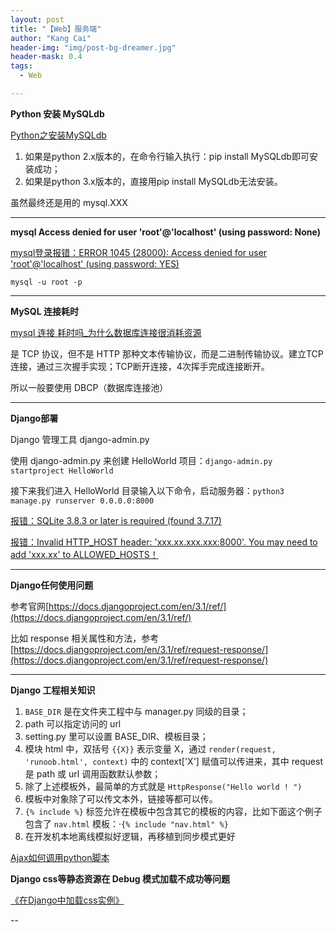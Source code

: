 ```yaml
---
layout: post
title: "【Web】服务端"
author: "Kang Cai"
header-img: "img/post-bg-dreamer.jpg"
header-mask: 0.4
tags:
  - Web

---
```


**Python 安装 MySQLdb**

[Python之安装MySQLdb](https://blog.csdn.net/weixin_42840933/article/details/85274313)

1. 如果是python 2.x版本的，在命令行输入执行：pip install MySQLdb即可安装成功；
2. 如果是python 3.x版本的，直接用pip install MySQLdb无法安装。

虽然最终还是用的 mysql.XXX

---

**mysql Access denied for user 'root'@'localhost' (using password: None)**

[mysql登录报错：ERROR 1045 (28000): Access denied for user 'root'@'localhost' (using password: YES)](https://www.cnblogs.com/zhongyehai/p/10695334.html)

```buildoutcfg
mysql -u root -p
```

---

**MySQL 连接耗时**

[mysql 连接 耗时吗_为什么数据库连接很消耗资源](https://blog.csdn.net/weixin_30693337/article/details/113276713)

是 TCP 协议，但不是 HTTP 那种文本传输协议，而是二进制传输协议。建立TCP连接，通过三次握手实现；TCP断开连接，4次挥手完成连接断开。

所以一般要使用 DBCP（数据库连接池）

---

**Django部署**

Django 管理工具 django-admin.py

使用 django-admin.py 来创建 HelloWorld 项目：`django-admin.py startproject HelloWorld`

接下来我们进入 HelloWorld 目录输入以下命令，启动服务器：`python3 manage.py runserver 0.0.0.0:8000`

[报错：SQLite 3.8.3 or later is required (found 3.7.17)](https://blog.csdn.net/qq_39969226/article/details/92218635)

[报错：Invalid HTTP_HOST header: 'xxx.xx.xxx.xxx:8000'. You may need to add 'xxx.xx' to ALLOWED_HOSTS！](https://blog.csdn.net/lezeqe/article/details/83820621)

---

**Django任何使用问题**

参考官网[https://docs.djangoproject.com/en/3.1/ref/](https://docs.djangoproject.com/en/3.1/ref/)

比如 response 相关属性和方法，参考[https://docs.djangoproject.com/en/3.1/ref/request-response/](https://docs.djangoproject.com/en/3.1/ref/request-response/)

---

**Django 工程相关知识**

1. `BASE_DIR` 是在文件夹工程中与 manager.py 同级的目录；
2. path 可以指定访问的 url
3. setting.py 里可以设置 BASE_DIR、模板目录；
4. 模块 html 中，双括号 `{{X}}` 表示变量 X，通过 `render(request, 'runoob.html', context)` 中的 context['X'] 赋值可以传进来，其中 request 是 path 或 url 调用函数默认参数；
5. 除了上述模板外，最简单的方式就是 `HttpResponse("Hello world ! ")`
6. 模板中对象除了可以传文本外，链接等都可以传。
7. `{% include %}` 标签允许在模板中包含其它的模板的内容，比如下面这个例子包含了 `nav.html` 模板：·`{% include "nav.html" %}`
8. 在开发机本地离线模拟好逻辑，再移植到同步模式更好

[Ajax如何调用python脚本](https://segmentfault.com/q/1010000005096919)

**Django css等静态资源在 Debug 模式加载不成功等问题**

[《在Django中加载css实例》](https://blog.csdn.net/Pansc2004/article/details/80553573)

--

